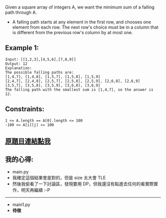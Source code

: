 Given a square array of integers A, we want the minimum sum of a falling path through A.

* A falling path starts at any element in the first row, and chooses one element from each row.  The next row's choice must be in a column that is different from the previous row's column by at most one.

 

## Example 1:

	Input: [[1,2,3],[4,5,6],[7,8,9]]
	Output: 12
	Explanation: 
	The possible falling paths are:
	[1,4,7], [1,4,8], [1,5,7], [1,5,8], [1,5,9]
	[2,4,7], [2,4,8], [2,5,7], [2,5,8], [2,5,9], [2,6,8], [2,6,9]
	[3,5,7], [3,5,8], [3,5,9], [3,6,8], [3,6,9]
	The falling path with the smallest sum is [1,4,7], so the answer is 12.

 

## Constraints:

	1 <= A.length == A[0].length <= 100
	-100 <= A[i][j] <= 100

## [原題目連結點我](https://leetcode.com/problems/minimum-falling-path-sum/)
	
## 我的心得:
* main.py
* 我確定這個結果會是對的，但是 size 太大會 TLE
* 然後我偷看了一下討論區，發現要用 DP，但我還沒有點進去任何的看實際實作，明天再繼續 :-P
-----
* main1.py
* **待做**